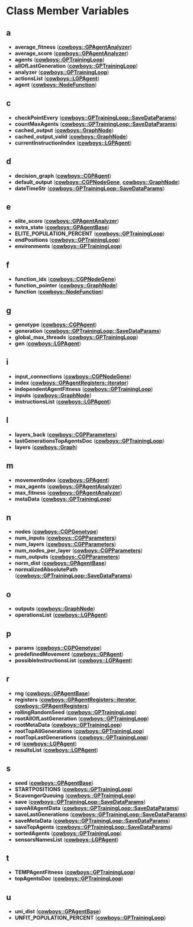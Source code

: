 
# Class Member Variables



## a

* **average\_fitness** ([**cowboys::GPAgentAnalyzer**](classcowboys_1_1_g_p_agent_analyzer.md))
* **average\_score** ([**cowboys::GPAgentAnalyzer**](classcowboys_1_1_g_p_agent_analyzer.md))
* **agents** ([**cowboys::GPTrainingLoop**](classcowboys_1_1_g_p_training_loop.md))
* **allOfLastGeneration** ([**cowboys::GPTrainingLoop**](classcowboys_1_1_g_p_training_loop.md))
* **analyzer** ([**cowboys::GPTrainingLoop**](classcowboys_1_1_g_p_training_loop.md))
* **actionsList** ([**cowboys::LGPAgent**](classcowboys_1_1_l_g_p_agent.md))
* **agent** ([**cowboys::NodeFunction**](structcowboys_1_1_node_function.md))


## c

* **checkPointEvery** ([**cowboys::GPTrainingLoop::SaveDataParams**](structcowboys_1_1_g_p_training_loop_1_1_save_data_params.md))
* **countMaxAgents** ([**cowboys::GPTrainingLoop::SaveDataParams**](structcowboys_1_1_g_p_training_loop_1_1_save_data_params.md))
* **cached\_output** ([**cowboys::GraphNode**](classcowboys_1_1_graph_node.md))
* **cached\_output\_valid** ([**cowboys::GraphNode**](classcowboys_1_1_graph_node.md))
* **currentInstructionIndex** ([**cowboys::LGPAgent**](classcowboys_1_1_l_g_p_agent.md))


## d

* **decision\_graph** ([**cowboys::CGPAgent**](classcowboys_1_1_c_g_p_agent.md))
* **default\_output** ([**cowboys::CGPNodeGene**](structcowboys_1_1_c_g_p_node_gene.md), [**cowboys::GraphNode**](classcowboys_1_1_graph_node.md))
* **dateTimeStr** ([**cowboys::GPTrainingLoop::SaveDataParams**](structcowboys_1_1_g_p_training_loop_1_1_save_data_params.md))


## e

* **elite\_score** ([**cowboys::GPAgentAnalyzer**](classcowboys_1_1_g_p_agent_analyzer.md))
* **extra\_state** ([**cowboys::GPAgentBase**](classcowboys_1_1_g_p_agent_base.md))
* **ELITE\_POPULATION\_PERCENT** ([**cowboys::GPTrainingLoop**](classcowboys_1_1_g_p_training_loop.md))
* **endPositions** ([**cowboys::GPTrainingLoop**](classcowboys_1_1_g_p_training_loop.md))
* **environments** ([**cowboys::GPTrainingLoop**](classcowboys_1_1_g_p_training_loop.md))


## f

* **function\_idx** ([**cowboys::CGPNodeGene**](structcowboys_1_1_c_g_p_node_gene.md))
* **function\_pointer** ([**cowboys::GraphNode**](classcowboys_1_1_graph_node.md))
* **function** ([**cowboys::NodeFunction**](structcowboys_1_1_node_function.md))


## g

* **genotype** ([**cowboys::CGPAgent**](classcowboys_1_1_c_g_p_agent.md))
* **generation** ([**cowboys::GPTrainingLoop::SaveDataParams**](structcowboys_1_1_g_p_training_loop_1_1_save_data_params.md))
* **global\_max\_threads** ([**cowboys::GPTrainingLoop**](classcowboys_1_1_g_p_training_loop.md))
* **gen** ([**cowboys::LGPAgent**](classcowboys_1_1_l_g_p_agent.md))


## i

* **input\_connections** ([**cowboys::CGPNodeGene**](structcowboys_1_1_c_g_p_node_gene.md))
* **index** ([**cowboys::GPAgentRegisters::iterator**](classcowboys_1_1_g_p_agent_registers_1_1iterator.md))
* **independentAgentFitness** ([**cowboys::GPTrainingLoop**](classcowboys_1_1_g_p_training_loop.md))
* **inputs** ([**cowboys::GraphNode**](classcowboys_1_1_graph_node.md))
* **instructionsList** ([**cowboys::LGPAgent**](classcowboys_1_1_l_g_p_agent.md))


## l

* **layers\_back** ([**cowboys::CGPParameters**](structcowboys_1_1_c_g_p_parameters.md))
* **lastGenerationsTopAgentsDoc** ([**cowboys::GPTrainingLoop**](classcowboys_1_1_g_p_training_loop.md))
* **layers** ([**cowboys::Graph**](classcowboys_1_1_graph.md))


## m

* **movementIndex** ([**cowboys::GPAgent**](classcowboys_1_1_g_p_agent.md))
* **max\_agents** ([**cowboys::GPAgentAnalyzer**](classcowboys_1_1_g_p_agent_analyzer.md))
* **max\_fitness** ([**cowboys::GPAgentAnalyzer**](classcowboys_1_1_g_p_agent_analyzer.md))
* **metaData** ([**cowboys::GPTrainingLoop**](classcowboys_1_1_g_p_training_loop.md))


## n

* **nodes** ([**cowboys::CGPGenotype**](classcowboys_1_1_c_g_p_genotype.md))
* **num\_inputs** ([**cowboys::CGPParameters**](structcowboys_1_1_c_g_p_parameters.md))
* **num\_layers** ([**cowboys::CGPParameters**](structcowboys_1_1_c_g_p_parameters.md))
* **num\_nodes\_per\_layer** ([**cowboys::CGPParameters**](structcowboys_1_1_c_g_p_parameters.md))
* **num\_outputs** ([**cowboys::CGPParameters**](structcowboys_1_1_c_g_p_parameters.md))
* **norm\_dist** ([**cowboys::GPAgentBase**](classcowboys_1_1_g_p_agent_base.md))
* **normalizedAbsolutePath** ([**cowboys::GPTrainingLoop::SaveDataParams**](structcowboys_1_1_g_p_training_loop_1_1_save_data_params.md))


## o

* **outputs** ([**cowboys::GraphNode**](classcowboys_1_1_graph_node.md))
* **operationsList** ([**cowboys::LGPAgent**](classcowboys_1_1_l_g_p_agent.md))


## p

* **params** ([**cowboys::CGPGenotype**](classcowboys_1_1_c_g_p_genotype.md))
* **predefinedMovement** ([**cowboys::GPAgent**](classcowboys_1_1_g_p_agent.md))
* **possibleInstructionsList** ([**cowboys::LGPAgent**](classcowboys_1_1_l_g_p_agent.md))


## r

* **rng** ([**cowboys::GPAgentBase**](classcowboys_1_1_g_p_agent_base.md))
* **registers** ([**cowboys::GPAgentRegisters::iterator**](classcowboys_1_1_g_p_agent_registers_1_1iterator.md), [**cowboys::GPAgentRegisters**](classcowboys_1_1_g_p_agent_registers.md))
* **rollingRandomSeed** ([**cowboys::GPTrainingLoop**](classcowboys_1_1_g_p_training_loop.md))
* **rootAllOfLastGeneration** ([**cowboys::GPTrainingLoop**](classcowboys_1_1_g_p_training_loop.md))
* **rootMetaData** ([**cowboys::GPTrainingLoop**](classcowboys_1_1_g_p_training_loop.md))
* **rootTopAllGenerations** ([**cowboys::GPTrainingLoop**](classcowboys_1_1_g_p_training_loop.md))
* **rootTopLastGenerations** ([**cowboys::GPTrainingLoop**](classcowboys_1_1_g_p_training_loop.md))
* **rd** ([**cowboys::LGPAgent**](classcowboys_1_1_l_g_p_agent.md))
* **resultsList** ([**cowboys::LGPAgent**](classcowboys_1_1_l_g_p_agent.md))


## s

* **seed** ([**cowboys::GPAgentBase**](classcowboys_1_1_g_p_agent_base.md))
* **STARTPOSITIONS** ([**cowboys::GPTrainingLoop**](classcowboys_1_1_g_p_training_loop.md))
* **ScavengerQueuing** ([**cowboys::GPTrainingLoop**](classcowboys_1_1_g_p_training_loop.md))
* **save** ([**cowboys::GPTrainingLoop::SaveDataParams**](structcowboys_1_1_g_p_training_loop_1_1_save_data_params.md))
* **saveAllAgentData** ([**cowboys::GPTrainingLoop::SaveDataParams**](structcowboys_1_1_g_p_training_loop_1_1_save_data_params.md))
* **saveLastGenerations** ([**cowboys::GPTrainingLoop::SaveDataParams**](structcowboys_1_1_g_p_training_loop_1_1_save_data_params.md))
* **saveMetaData** ([**cowboys::GPTrainingLoop::SaveDataParams**](structcowboys_1_1_g_p_training_loop_1_1_save_data_params.md))
* **saveTopAgents** ([**cowboys::GPTrainingLoop::SaveDataParams**](structcowboys_1_1_g_p_training_loop_1_1_save_data_params.md))
* **sortedAgents** ([**cowboys::GPTrainingLoop**](classcowboys_1_1_g_p_training_loop.md))
* **sensorsNamesList** ([**cowboys::LGPAgent**](classcowboys_1_1_l_g_p_agent.md))


## t

* **TEMPAgentFitness** ([**cowboys::GPTrainingLoop**](classcowboys_1_1_g_p_training_loop.md))
* **topAgentsDoc** ([**cowboys::GPTrainingLoop**](classcowboys_1_1_g_p_training_loop.md))


## u

* **uni\_dist** ([**cowboys::GPAgentBase**](classcowboys_1_1_g_p_agent_base.md))
* **UNFIT\_POPULATION\_PERCENT** ([**cowboys::GPTrainingLoop**](classcowboys_1_1_g_p_training_loop.md))





